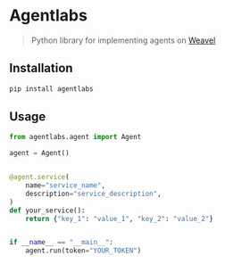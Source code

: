 # Agentlabs

> Python library for implementing agents on [Weavel](https://weavel.vercel.app)

## Installation

```bash
pip install agentlabs
```

## Usage

```python
from agentlabs.agent import Agent

agent = Agent()


@agent.service(
    name="service_name",
    description="service_description",
)
def your_service():
    return {"key_1": "value_1", "key_2": "value_2"}


if __name__ == "__main__":
    agent.run(token="YOUR_TOKEN")

```
